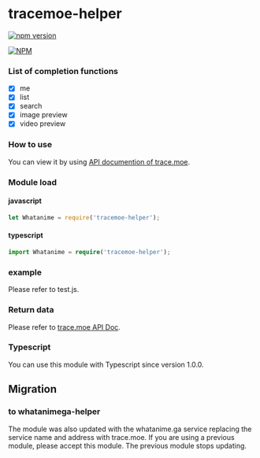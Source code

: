 # tracemoe-helper
[![npm version](https://badge.fury.io/js/tracemoe-helper.svg)](https://badge.fury.io/js/tracemoe-helper)

[![NPM](https://nodei.co/npm/tracemoe-helper.png?downloads=true&downloadRank=true&stars=true)](https://nodei.co/npm/tracemoe-helper/)

### List of completion functions

- [x] me
- [x] list
- [x] search
- [x] image preview
- [x] video preview

### How to use

You can view it by using [API documention of trace.moe](https://soruly.github.io/trace.moe/#/).
 
### Module load
 
#### javascript

```javascript
let Whatanime = require('tracemoe-helper');
```

#### typescript

```typescript
import Whatanime = require('tracemoe-helper');
```

### example

Please refer to test.js.

### Return data

Please refer to [trace.moe API Doc](https://soruly.github.io/trace.moe/#/).

### Typescript

You can use this module with Typescript since version 1.0.0.

## Migration

### to whatanimega-helper

The module was also updated with the whatanime.ga service replacing the service name and address with trace.moe. If you are using a previous module, please accept this module. The previous module stops updating.